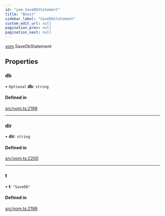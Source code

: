```yaml
---
id: "yom.SaveDbStatement"
title: "Boost"
sidebar_label: "SaveDbStatement"
custom_edit_url: null
pagination_prev: null
pagination_next: null
---
```


[yom](../namespaces/yom.md).SaveDbStatement

## Properties

### db

• `Optional` **db**: `string`

#### Defined in

[src/yom.ts:2199](https://github.com/yolmio/boost/blob/b239488/src/yom.ts#L2199)

___

### dir

• **dir**: `string`

#### Defined in

[src/yom.ts:2200](https://github.com/yolmio/boost/blob/b239488/src/yom.ts#L2200)

___

### t

• **t**: ``"SaveDb"``

#### Defined in

[src/yom.ts:2198](https://github.com/yolmio/boost/blob/b239488/src/yom.ts#L2198)
